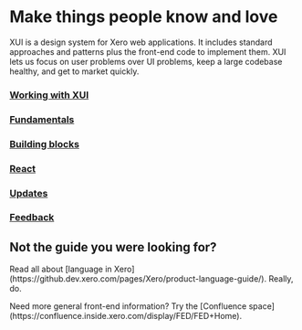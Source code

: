 <h1 class="ds-h0">Make things people know and love</h1>

<p class="ds-intro intro">
	XUI is a design system for Xero web applications. It includes standard approaches and patterns plus the front-end code to implement them. XUI lets us focus on user problems over UI problems, keep a large codebase healthy, and get to market quickly.
</p>

<div class="ds-tilegroup--home">
	<div class="ds-tile--home ds-tile--home-getting-started">
		<a href="section-getting-started.html">
			<h3 class="xui-heading-large">Working with XUI</h3>
		</a>
	</div>
  <div class="ds-tile--home ds-tile--home-fundamentals">
    <a href="section-fundamentals.html">
      <h3 class="xui-heading-large">Fundamentals</h3>
    </a>
  </div>
  <div class="ds-tile--home ds-tile--home-building-blocks">
    <a href="section-building-blocks.html">
      <h3 class="xui-heading-large">Building blocks</h3>
    </a>
  </div>
	<div class="ds-tile--home ds-tile--home-react">
    <a href="react/">
      <h3 class="xui-heading-large">React</h3>
    </a>
  </div>
	<div class="ds-tile--home ds-tile--home-updates">
    <a href="section-updates.html">
      <h3 class="xui-heading-large">Updates</h3>
    </a>
  </div>
  <div class="ds-tile--home ds-tile--home-contribute">
    <a href="section-feedback.html">
      <h3 class="xui-heading-large">Feedback</h3>
    </a>
  </div>
</div>
<h2 class="xui-heading-large">Not the guide you were looking for?</h2>
<p>Read all about [language in Xero](https://github.dev.xero.com/pages/Xero/product-language-guide/). Really, do.</p>
<p>Need more general front-end information? Try the [Confluence space](https://confluence.inside.xero.com/display/FED/FED+Home).
